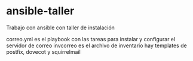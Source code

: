 # ansible-taller
Trabajo con ansible con taller de instalación

correo.yml es el playbook con las tareas para instalar y configurar el servidor de correo
invcorreo es el archivo de inventario
hay templates de postfix, dovecot y squirrelmail
